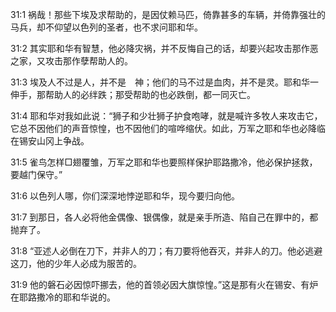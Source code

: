 <a id="1"></a>31:1  祸哉！那些下埃及求帮助的，是因仗赖马匹，倚靠甚多的车辆，并倚靠强壮的马兵，却不仰望以色列的圣者，也不求问耶和华。  

<a id="2"></a>31:2  其实耶和华有智慧，他必降灾祸，并不反悔自己的话，却要兴起攻击那作恶之家，又攻击那作孽帮助人的。  

<a id="3"></a>31:3  埃及人不过是人，并不是　神；他们的马不过是血肉，并不是灵。耶和华一伸手，那帮助人的必绊跌；那受帮助的也必跌倒，都一同灭亡。  

<a id="4"></a>31:4  耶和华对我如此说：“狮子和少壮狮子护食咆哮，就是喊许多牧人来攻击它，它总不因他们的声音惊惶，也不因他们的喧哗缩伏。如此，万军之耶和华也必降临在锡安山冈上争战。  

<a id="5"></a>31:5  雀鸟怎样□翅覆雏，万军之耶和华也要照样保护耶路撒冷，他必保护拯救，要越门保守。”  

<a id="6"></a>31:6  以色列人哪，你们深深地悖逆耶和华，现今要归向他。  

<a id="7"></a>31:7  到那日，各人必将他金偶像、银偶像，就是亲手所造、陷自己在罪中的，都抛弃了。  

<a id="8"></a>31:8  “亚述人必倒在刀下，并非人的刀；有刀要将他吞灭，并非人的刀。他必逃避这刀，他的少年人必成为服苦的。  

<a id="9"></a>31:9  他的磐石必因惊吓挪去，他的首领必因大旗惊惶。”这是那有火在锡安、有炉在耶路撒冷的耶和华说的。  
